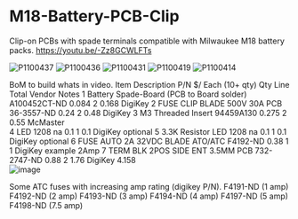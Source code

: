 # M18-Battery-PCB-Clip
Clip-on PCBs with spade terminals compatible with Milwaukee M18 battery packs. 
https://youtu.be/-Zz8GCWLFTs

![P1100437](https://github.com/user-attachments/assets/ee64d6ab-c08d-48b7-a5c6-b3ada54877be)
![P1100436](https://github.com/user-attachments/assets/e55b9321-e286-4443-8142-17e128838322)
![P1100431](https://github.com/user-attachments/assets/430ef530-c3c8-4604-98ad-9fdf5d7b2cd7)
![P1100419](https://github.com/user-attachments/assets/ec0372de-abf6-4da7-82e9-2ab3f26a7eb7)
![P1100414](https://github.com/user-attachments/assets/beac9eee-0855-45e0-bd37-8f1f54066365)

BoM to build whats in video. 
Item	Description	P/N	$/ Each (10+ qty)	Qty	Line Total	Vendor	Notes
1	Battery Spade-Board (PCB to Board solder)	A100452CT-ND	0.084	2	0.168	DigiKey	
2	FUSE CLIP BLADE 500V 30A PCB	36-3557-ND	0.24	2	0.48	DigiKey	
3	M3 Threaded Insert	94459A130	0.275	2	0.55	McMaster	
4	LED 1208	na	0.1	1	0.1	DigiKey	optional
5	3.3K Resistor LED 1208	na	0.1	1	0.1	DigiKey	optional
6	FUSE AUTO 2A 32VDC BLADE ATO/ATC	F4192-ND	0.38	1	1	DigiKey	example 2Amp
7	TERM BLK 2POS SIDE ENT 3.5MM PCB	732-2747-ND	0.88	2	1.76	DigiKey	
					4.158		
![image](https://github.com/user-attachments/assets/e8f7f820-1fa2-4808-add2-3872c6c169a4)

Some ATC fuses with increasing amp rating (digikey P/N).
F4191-ND (1 amp)
F4192-ND (2 amp)
F4193-ND (3 amp)
F4194-ND (4 amp)
F4197-ND (5 amp)
F4198-ND (7.5 amp)
